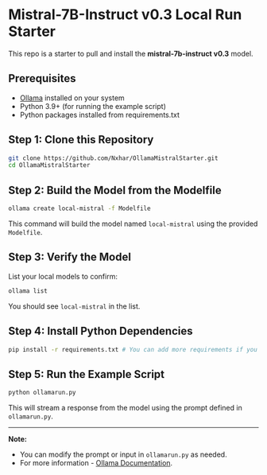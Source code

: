 # Mistral-7B-Instruct v0.3 Local Run Starter

This repo is a starter to pull and install the **mistral-7b-instruct v0.3** model.

## Prerequisites

- [Ollama](https://ollama.com/) installed on your system
- Python 3.9+ (for running the example script)
- Python packages installed from requirements.txt

## Step 1: Clone this Repository

```sh
git clone https://github.com/Nxhar/OllamaMistralStarter.git
cd OllamaMistralStarter
```

## Step 2: Build the Model from the Modelfile

```sh
ollama create local-mistral -f Modelfile
```

This command will build the model named `local-mistral` using the provided `Modelfile`.

## Step 3: Verify the Model

List your local models to confirm:

```sh
ollama list
```

You should see `local-mistral` in the list.

## Step 4: Install Python Dependencies

```sh
pip install -r requirements.txt # You can add more requirements if you want to run langgraph
```

## Step 5: Run the Example Script

```sh
python ollamarun.py
```

This will stream a response from the model using the prompt defined in `ollamarun.py`.

---

**Note:**  
- You can modify the prompt or input in `ollamarun.py` as needed.
- For more information - [Ollama Documentation](https://ollama.com/docs).